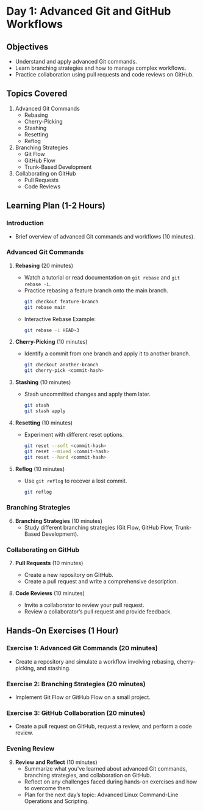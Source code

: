 # Day 1: Advanced Git and GitHub Workflows

## Objectives
- Understand and apply advanced Git commands.
- Learn branching strategies and how to manage complex workflows.
- Practice collaboration using pull requests and code reviews on GitHub.

## Topics Covered
1. Advanced Git Commands
    - Rebasing
    - Cherry-Picking
    - Stashing
    - Resetting
    - Reflog
2. Branching Strategies
    - Git Flow
    - GitHub Flow
    - Trunk-Based Development
3. Collaborating on GitHub
    - Pull Requests
    - Code Reviews

## Learning Plan (1-2 Hours)

### Introduction
- Brief overview of advanced Git commands and workflows (10 minutes).

### Advanced Git Commands
1. **Rebasing** (20 minutes)
    - Watch a tutorial or read documentation on `git rebase` and `git rebase -i`.
    - Practice rebasing a feature branch onto the main branch.
        ```sh
        git checkout feature-branch
        git rebase main
        ```
    - Interactive Rebase Example:
        ```sh
        git rebase -i HEAD~3
        ```

2. **Cherry-Picking** (10 minutes)
    - Identify a commit from one branch and apply it to another branch.
        ```sh
        git checkout another-branch
        git cherry-pick <commit-hash>
        ```

3. **Stashing** (10 minutes)
    - Stash uncommitted changes and apply them later.
        ```sh
        git stash
        git stash apply
        ```

4. **Resetting** (10 minutes)
    - Experiment with different reset options.
        ```sh
        git reset --soft <commit-hash>
        git reset --mixed <commit-hash>
        git reset --hard <commit-hash>
        ```

5. **Reflog** (10 minutes)
    - Use `git reflog` to recover a lost commit.
        ```sh
        git reflog
        ```

### Branching Strategies
6. **Branching Strategies** (10 minutes)
    - Study different branching strategies (Git Flow, GitHub Flow, Trunk-Based Development).

### Collaborating on GitHub
7. **Pull Requests** (10 minutes)
    - Create a new repository on GitHub.
    - Create a pull request and write a comprehensive description.

8. **Code Reviews** (10 minutes)
    - Invite a collaborator to review your pull request.
    - Review a collaborator’s pull request and provide feedback.

## Hands-On Exercises (1 Hour)

### Exercise 1: Advanced Git Commands (20 minutes)
- Create a repository and simulate a workflow involving rebasing, cherry-picking, and stashing.

### Exercise 2: Branching Strategies (20 minutes)
- Implement Git Flow or GitHub Flow on a small project.

### Exercise 3: GitHub Collaboration (20 minutes)
- Create a pull request on GitHub, request a review, and perform a code review.

### Evening Review
9. **Review and Reflect** (10 minutes)
    - Summarize what you've learned about advanced Git commands, branching strategies, and collaboration on GitHub.
    - Reflect on any challenges faced during hands-on exercises and how to overcome them.
    - Plan for the next day’s topic: Advanced Linux Command-Line Operations and Scripting.
